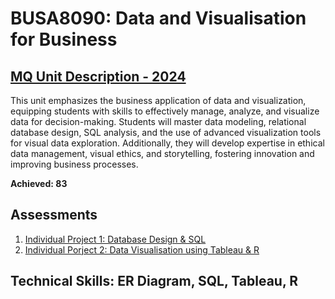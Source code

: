 # BUSA8090: Data and Visualisation for Business
## [MQ Unit Description - 2024](https://coursehandbook.mq.edu.au/2024/units/busa8090?year=2024)
This unit emphasizes the business application of data and visualization, equipping students with skills to effectively manage, analyze, and visualize data for decision-making. Students will master data modeling, relational database design, SQL analysis, and the use of advanced visualization tools for visual data exploration. Additionally, they will develop expertise in ethical data management, visual ethics, and storytelling, fostering innovation and improving business processes.

**Achieved: 83**

## Assessments
1. [Individual Project 1: Database Design & SQL](https://github.com/audreyngnn/Master-of-Business-Analytics/tree/main/Technical%20Programming/BUSA8090/BUSA8090_Assignment1)
2. [Individual Porject 2: Data Visualisation using Tableau & R](https://github.com/audreyngnn/Master-of-Business-Analytics/tree/main/Technical%20Programming/BUSA8090/BUSA8090_Assignment2)

## Technical Skills: ER Diagram, SQL, Tableau, R
